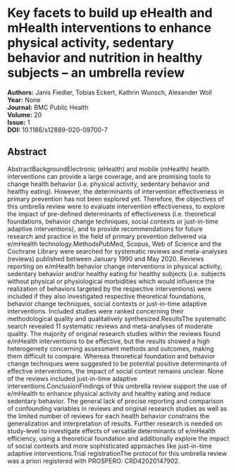 # Key facets to build up eHealth and mHealth interventions to enhance physical activity, sedentary behavior and nutrition in healthy subjects – an umbrella review

**Authors:** Janis Fiedler, Tobias Eckert, Kathrin Wunsch, Alexander Woll  
**Year:** None  
**Journal:** BMC Public Health  
**Volume:** 20  
**Issue:** 1  
**DOI:** 10.1186/s12889-020-09700-7  

## Abstract
AbstractBackgroundElectronic (eHealth) and mobile (mHealth) health interventions can provide a large coverage, and are promising tools to change health behavior (i.e. physical activity, sedentary behavior and healthy eating). However, the determinants of intervention effectiveness in primary prevention has not been explored yet. Therefore, the objectives of this umbrella review were to evaluate intervention effectiveness, to explore the impact of pre-defined determinants of effectiveness (i.e. theoretical foundations, behavior change techniques, social contexts or just-in-time adaptive interventions), and to provide recommendations for future research and practice in the field of primary prevention delivered via e/mHealth technology.MethodsPubMed, Scopus, Web of Science and the Cochrane Library were searched for systematic reviews and meta-analyses (reviews) published between January 1990 and May 2020. Reviews reporting on e/mHealth behavior change interventions in physical activity, sedentary behavior and/or healthy eating for healthy subjects (i.e. subjects without physical or physiological morbidities which would influence the realization of behaviors targeted by the respective interventions) were included if they also investigated respective theoretical foundations, behavior change techniques, social contexts or just-in-time adaptive interventions. Included studies were ranked concerning their methodological quality and qualitatively synthesized.ResultsThe systematic search revealed 11 systematic reviews and meta-analyses of moderate quality. The majority of original research studies within the reviews found e/mHealth interventions to be effective, but the results showed a high heterogeneity concerning assessment methods and outcomes, making them difficult to compare. Whereas theoretical foundation and behavior change techniques were suggested to be potential positive determinants of effective interventions, the impact of social context remains unclear. None of the reviews included just-in-time adaptive interventions.ConclusionFindings of this umbrella review support the use of e/mHealth to enhance physical activity and healthy eating and reduce sedentary behavior. The general lack of precise reporting and comparison of confounding variables in reviews and original research studies as well as the limited number of reviews for each health behavior constrains the generalization and interpretation of results. Further research is needed on study-level to investigate effects of versatile determinants of e/mHealth efficiency, using a theoretical foundation and additionally explore the impact of social contexts and more sophisticated approaches like just-in-time adaptive interventions.Trial registrationThe protocol for this umbrella review was a priori registered with PROSPERO: CRD42020147902.

